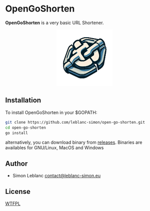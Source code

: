 # OpenGoShorten

**OpenGoShorten** is a very basic URL Shortener.

<p align="center">
<img src="https://raw.githubusercontent.com/leblanc-simon/open-go-shorten/main/static/img/apple-touch-icon.png">
</p>

## Installation

To install OpenGoShorten in your $GOPATH:

```bash
git clone https://github.com/leblanc-simon/open-go-shorten.git
cd open-go-shorten
go install
```

alternatively, you can download binary from [releases](https://github.com/leblanc-simon/open-go-shorten/releases). 
Binaries are availables for GNU/Linux, MacOS and Windows

## Author

* Simon Leblanc <contact@leblanc-simon.eu>

## License

[WTFPL](http://www.wtfpl.net/)
